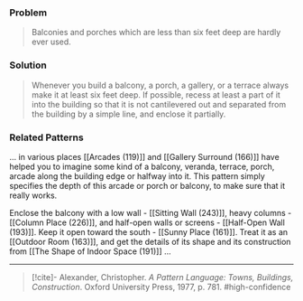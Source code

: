 ### Problem
>Balconies and porches which are less than six feet deep are hardly ever used.

### Solution
>Whenever you build a balcony, a porch, a gallery, or a terrace always make it at least six feet deep. If possible, recess at least a part of it into the building so that it is not cantilevered out and separated from the building by a simple line, and enclose it partially.

### Related Patterns
... in various places [[Arcades (119)]] and [[Gallery Surround (166)]] have helped you to imagine some kind of a balcony, veranda, terrace, porch, arcade along the building edge or halfway into it. This pattern simply specifies the depth of this arcade or porch or balcony, to make sure that it really works.

Enclose the balcony with a low wall - [[Sitting Wall (243)]], heavy columns - [[Column Place (226)]], and half-open walls or screens - [[Half-Open Wall (193)]]. Keep it open toward the south - [[Sunny Place (161)]]. Treat it as an [[Outdoor Room (163)]], and get the details of its shape and its construction from [[The Shape of Indoor Space (191)]] ...

---

> [!cite]- Alexander, Christopher. _A Pattern Language: Towns, Buildings, Construction_. Oxford University Press, 1977, p. 781.
> #high-confidence 